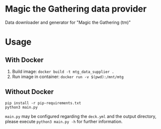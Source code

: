 # Magic the Gathering data provider
Data downloader and generator for "Magic the Gathering (tm)"

# Usage
## With Docker
1. Build image: ```docker build -t mtg_data_supplier .```
1. Run image in container: ```docker run -v $(pwd):/mnt/mtg```

## Without Docker

```shell
pip install -r pip-requirements.txt
python3 main.py
```

```main.py``` may be configured regarding the ```deck.yml``` and the output directory, please execute ```python3 main.py -h``` for further information.
